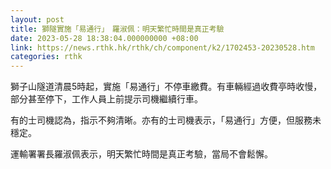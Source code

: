 ```yaml
---
layout: post
title: 獅隧實施「易通行」　羅淑佩：明天繁忙時間是真正考驗
date: 2023-05-28 18:38:04.000000000 +08:00
link: https://news.rthk.hk/rthk/ch/component/k2/1702453-20230528.htm
categories: rthk
---
```


獅子山隧道清晨5時起，實施「易通行」不停車繳費。有車輛經過收費亭時收慢，部分甚至停下，工作人員上前提示司機繼續行車。

有的士司機認為，指示不夠清晰。亦有的士司機表示，「易通行」方便，但服務未穩定。

運輸署署長羅淑佩表示，明天繁忙時間是真正考驗，當局不會鬆懈。
